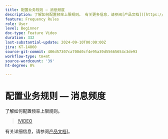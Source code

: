 ```yaml
---
title: 配置业务规则 — 消息频度
description: 了解如何配置频率上限规则。 有关更多信息，请参阅[产品文档]([https://experienceleague.adobe.com/en/docs/journey-optimizer/using/configuration/frequency-rules)]。
feature: Frequency Rules
role: User
level: Beginner
doc-type: Feature Video
duration: 332
last-substantial-update: 2024-09-10T00:00:00Z
jira: KT-14860
source-git-commit: 406d57307ca700d0cf4e95a39d55665654c3de93
workflow-type: tm+mt
source-wordcount: '39'
ht-degree: 0%

---
```



# 配置业务规则 — 消息频度

了解如何配置频率上限规则。

>[!VIDEO](https://video.tv.adobe.com/v/3433395/?learn=on)

有关详细信息，请参阅[产品文档]([https://experienceleague.adobe.com/en/docs/journey-optimizer/using/configuration/frequency-rules)]。
